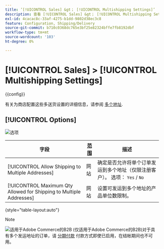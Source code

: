 ```yaml
---
title: ’[!UICONTROL Sales] &gt； [!UICONTROL Multishipping Settings]’
description: 查看 [!UICONTROL Sales] &gt； [!UICONTROL Multishipping Settings] 商务管理员页面。
exl-id: 4cacac8c-33af-4275-b1dd-9802d38ec3c8
feature: Configuration, Shipping/Delivery
source-git-commit: b710c0368dc765e3bf25e82324bffe7fb8192dbf
workflow-type: tm+mt
source-wordcount: '103'
ht-degree: 0%

---
```


# [!UICONTROL Sales] > [!UICONTROL Multishipping Settings]

{{config}}

有关为商店配置这些多送货设置的详细信息，请参阅 [多个地址](../../stores-purchase/shipping-settings.md#multiple-addresses).

## [!UICONTROL Options]

![选项](./assets/multishipping-settings-options.png)<!-- zoom -->

<!-- [Options](https://docs.magento.com/user-guide/shipping/shipping-multiaddress.html) -->

| 字段 | [范围](../../getting-started/websites-stores-views.md#scope-settings) | 描述 |
|--- |--- |--- |
| [!UICONTROL Allow Shipping to Multiple Addresses] | 网站 | 确定是否允许将单个订单发运到多个地址（仅限注册客户）。 选项： `Yes` / `No` |
| [!UICONTROL Maximum Qty Allowed for Shipping to Multiple Addresses] | 网站 | 设置可发运到多个地址的产品单位数限制。 |

{style="table-layout:auto"}

>[!NOTE]
>
>![适用于Adobe Commerce的B2B](../../assets/b2b.svg) (仅适用于Adobe Commerce的B2B)对于具有多个发运地址的订单，请 [分期付款](../../b2b/enable-basic-features.md#configure-payment-on-account) 付款方式即使已启用，在结帐期间也不可用。
